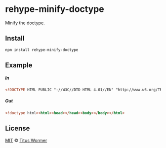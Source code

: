 <!--This file is generated by `build-packages.js`-->

# rehype-minify-doctype

Minify the doctype.

## Install

```sh
npm install rehype-minify-doctype
```

## Example

##### In

```html
<!DOCTYPE HTML PUBLIC "-//W3C//DTD HTML 4.01//EN" "http://www.w3.org/TR/html4/strict.dtd"><html><head></head><body></body></html>
```

##### Out

```html
<!doctype html><html><head></head><body></body></html>
```

## License

[MIT](https://github.com/rehypejs/rehype-minify/blob/master/license) © [Titus Wormer](http://wooorm.com)
